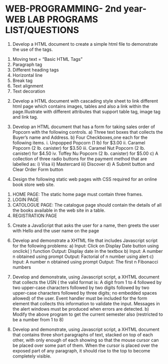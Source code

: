 # WEB-PROGRAMMING- 2nd year- WEB LAB PROGRAMS  LIST/QUESTIONS
1. Develop a HTML document to create a simple html file to demonstrate the use of the tags.
1) Moving text = “Basic HTML Tags”
2) Paragraph tag
3) Different heading tags
4) Horizontal line
5) Break tag
6) Text alignment
7) Text decoration

2. Develop a HTML document with cascading style sheet to link different html page which contains images, tables and also a link within the page.Illustrate with different attributes that support table tag, image tag and link tag.

3. Develop an HTML document that has a form for taking sales order of Popcorn with the following controls.
a) Three text boxes that collects the Buyer’s name and Address.
b) Four Checkboxes,one each for the following items.
i. Unpopped Popcorn (1 lb) for $3.00
ii. Caramel Popcorn (2 lb. canister) for $3.50
iii. Caramel Nut Popcorn (2 lb. canister) for $4.50
iv. Toffey Nu Popcorn (2 lb. canister) for $5.00
c) A collection of three radio buttons for the payment method that are labelled as:
i) Visa
ii) Mastercard
iii) Discover
d) A Submit button and Clear Order Form button

4. Design the following static web pages with CSS required for an online book store web site.
1) HOME PAGE: The static home page must contain three frames.
2) LOGIN PAGE
3) CATOLOGUE PAGE: The catalogue page should contain the details of all the
books available in the web site in a table.
4) REGISTRATION PAGE

5. Create a JavaScript that asks the user for a name, then greets the user with Hello and the user name on the page

6. Develop and demonstrate a XHTML file that includes Javascript script for the following problems:
a) Input: Click on Display Date button using onclick( ) function Output: Display date in the textbox
b) Input: A number n obtained using prompt Output: Factorial of n number using alert
c) Input: A number n obtained using prompt Output: The first n Fibonacci numbers

7. Develop and demonstrate, using Javascript script, a XHTML document that collects the USN ( the valid format is: A digit from 1 to 4 followed by two upper-case characters followed by two digits followed by two upper-case characters followed by three digits; no embedded spaces allowed) of the user. Event handler must be included for the form element that collects this information to validate the input. Messages in the alert windows must be produced when errors are detected.
b) Modify the above program to get the current semester also (restricted to be a number from 1 to 8)

8. Develop and demonstrate, using Javascript script, a XHTML document that contains three short paragraphs of text, stacked on top of each other, with only enough of each showing so that the mouse cursor can be placed over some part of them. When the cursor is placed over the exposed part of any paragraph, it should rise to the top to become completely visible.
